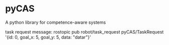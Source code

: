 # pyCAS
A python library for competence-aware systems

task request message: 
rostopic pub robot/task_request pyCAS/TaskRequest '{id: 0, goal_x: 5, goal_y: 5, data: "datar"}'

